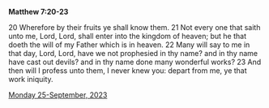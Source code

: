 **Matthew 7:20-23**

20 Wherefore by their fruits ye shall know them. 21 Not every one that saith unto me, Lord, Lord, shall enter into the kingdom of heaven; but he that doeth the will of my Father which is in heaven. 22 Many will say to me in that day, Lord, Lord, have we not prophesied in thy name? and in thy name have cast out devils? and in thy name done many wonderful works? 23 And then will I profess unto them, I never knew you: depart from me, ye that work iniquity.

[Monday 25-September, 2023](https://getbible.net/kjv/Matthew/7/20-23)
